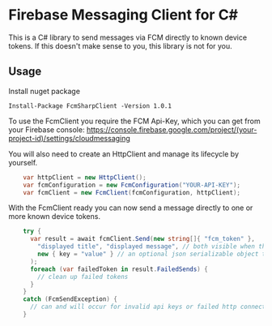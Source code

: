 # Firebase Messaging Client for C\#
This is a C# library to send messages via FCM directly to known device tokens. If this doesn't make sense to you, this library is not for you.

## Usage
Install nuget package

    Install-Package FcmSharpClient -Version 1.0.1

To use the FcmClient you require the FCM Api-Key, which you can get from your Firebase console: https://console.firebase.google.com/project/(your-project-id)/settings/cloudmessaging

You will also need to create an HttpClient and manage its lifecycle by yourself.
```csharp
    var httpClient = new HttpClient();
    var fcmConfiguration = new FcmConfiguration("YOUR-API-KEY");
    var fcmClient = new FcmClient(fcmConfiguration, httpClient);
```
With the FcmClient ready you can now send a message directly to one or more known device tokens.
```csharp
    try {
      var result = await fcmClient.Send(new string[]{ "fcm_token" },
        "displayed title", "displayed message", // both visible when the app receives the push message
        new { key = "value" } // an optional json serializable object that can be processed by your app
      );
      foreach (var failedToken in result.FailedSends) {
        // clean up failed tokens
      }
    }
    catch (FcmSendException) {
      // can and will occur for invalid api keys or failed http connections
    }
```

